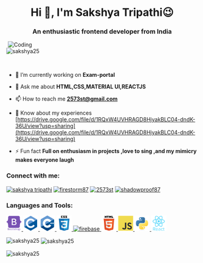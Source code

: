 
<h1 align="center">Hi 👋, I'm Sakshya Tripathi😉</h1>
<h3 align="center">An enthusiastic frontend developer from India</h3>
<img align="right" alt="Coding" width="500" src="https://www.iihglobal.com/wp-content/uploads/2019/02/dcsad.gif" alt="sakshya25">
<p align="left"> <img src="https://komarev.com/ghpvc/?username=sakshya25&label=Profile%20views&color=0e75b6&style=flat" alt="sakshya25" /> </p>

<!-- <p align="left"> <a href="https://github.com/ryo-ma/github-profile-trophy"><img src="https://github-profile-trophy.vercel.app/?username=sakshya25" alt="sakshya25" /></a> </p> -->

<p align="left"> <a href="https://twitter.com/" target="blank"><img src="https://img.shields.io/twitter/follow/?logo=twitter&style=for-the-badge" alt="" /></a> </p>

- 🔭 I’m currently working on **Exam-portal**

- 💬 Ask me about **HTML,CSS,MATERIAL UI,REACTJS**

- 📫 How to reach me **2573st@gmail.com**

- 📄 Know about my experiences [https://drive.google.com/file/d/1RQxW4UVHRAGD8HjyakBLC04-dndK-36U/view?usp=sharing](https://drive.google.com/file/d/1RQxW4UVHRAGD8HjyakBLC04-dndK-36U/view?usp=sharing)

- ⚡ Fun fact **Full on enthusiasm in projects ,love to sing ,and my mimicry makes everyone laugh**

<h3 align="left">Connect with me:</h3>
<p align="left">
<a href="https://linkedin.com/in/sakshya tripathi" target="blank"><img align="center" src="https://raw.githubusercontent.com/rahuldkjain/github-profile-readme-generator/master/src/images/icons/Social/linked-in-alt.svg" alt="sakshya tripathi" height="30" width="40" /></a>
<a href="https://www.codechef.com/users/firestorm8707" target="blank"><img align="center" src="https://cdn.jsdelivr.net/npm/simple-icons@3.1.0/icons/codechef.svg" alt="firestorm87" height="30" width="40" /></a>
<a href="https://www.hackerrank.com/2573st" target="blank"><img align="center" src="https://raw.githubusercontent.com/rahuldkjain/github-profile-readme-generator/master/src/images/icons/Social/hackerrank.svg" alt="2573st" height="30" width="40" /></a>
<a href="https://www.leetcode.com/shadowproof87" target="blank"><img align="center" src="https://raw.githubusercontent.com/rahuldkjain/github-profile-readme-generator/master/src/images/icons/Social/leet-code.svg" alt="shadowproof87" height="30" width="40" /></a>
</p>

<h3 align="left">Languages and Tools:</h3>
<p align="left"> <a href="https://getbootstrap.com" target="_blank" rel="noreferrer"> <img src="https://raw.githubusercontent.com/devicons/devicon/master/icons/bootstrap/bootstrap-plain-wordmark.svg" alt="bootstrap" width="40" height="40"/> </a> <a href="https://www.cprogramming.com/" target="_blank" rel="noreferrer"> <img src="https://raw.githubusercontent.com/devicons/devicon/master/icons/c/c-original.svg" alt="c" width="40" height="40"/> </a> <a href="https://www.w3schools.com/cpp/" target="_blank" rel="noreferrer"> <img src="https://raw.githubusercontent.com/devicons/devicon/master/icons/cplusplus/cplusplus-original.svg" alt="cplusplus" width="40" height="40"/> </a> <a href="https://www.w3schools.com/css/" target="_blank" rel="noreferrer"> <img src="https://raw.githubusercontent.com/devicons/devicon/master/icons/css3/css3-original-wordmark.svg" alt="css3" width="40" height="40"/> </a> <a href="https://firebase.google.com/" target="_blank" rel="noreferrer"> <img src="https://www.vectorlogo.zone/logos/firebase/firebase-icon.svg" alt="firebase" width="40" height="40"/> </a> <a href="https://www.w3.org/html/" target="_blank" rel="noreferrer"> <img src="https://raw.githubusercontent.com/devicons/devicon/master/icons/html5/html5-original-wordmark.svg" alt="html5" width="40" height="40"/> </a> <a href="https://developer.mozilla.org/en-US/docs/Web/JavaScript" target="_blank" rel="noreferrer"> <img src="https://raw.githubusercontent.com/devicons/devicon/master/icons/javascript/javascript-original.svg" alt="javascript" width="40" height="40"/> </a> <a href="https://www.python.org" target="_blank" rel="noreferrer"> <img src="https://raw.githubusercontent.com/devicons/devicon/master/icons/python/python-original.svg" alt="python" width="40" height="40"/> </a> <a href="https://reactjs.org/" target="_blank" rel="noreferrer"> <img src="https://raw.githubusercontent.com/devicons/devicon/master/icons/react/react-original-wordmark.svg" alt="react" width="40" height="40"/> </a> </p>

<p><img align="left" src="https://github-readme-stats.vercel.app/api/top-langs?username=sakshya25&show_icons=true&locale=en&layout=compact" alt="sakshya25" /></p>

<p>&nbsp;<img align="center" src="https://github-readme-stats.vercel.app/api?username=sakshya25&show_icons=true&locale=en" alt="sakshya25" /></p>

<p><img align="center" src="https://github-readme-streak-stats.herokuapp.com/?user=sakshya25&" alt="sakshya25" /></p>
